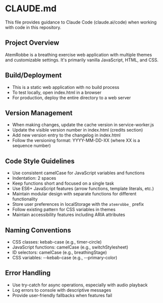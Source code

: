 # CLAUDE.md

This file provides guidance to Claude Code (claude.ai/code) when working with code in this repository.

## Project Overview
AtemRobbe is a breathing exercise web application with multiple themes and customizable settings. It's primarily vanilla JavaScript, HTML, and CSS.

## Build/Deployment
- This is a static web application with no build process
- To test locally, open index.html in a browser
- For production, deploy the entire directory to a web server

## Version Management
- When making changes, update the cache version in service-worker.js
- Update the visible version number in index.html (credits section)
- Add new version entry to the changelog in index.html
- Follow the versioning format: YYYY-MM-DD-XX (where XX is a sequence number)

## Code Style Guidelines
- Use consistent camelCase for JavaScript variables and functions
- Indentation: 2 spaces
- Keep functions short and focused on a single task
- Use ES6+ JavaScript features (arrow functions, template literals, etc.)
- Maintain modular design with separate functions for different functionality
- Store user preferences in localStorage with the `atemrobbe_` prefix
- Follow existing pattern for CSS variables in themes
- Maintain accessibility features including ARIA attributes

## Naming Conventions
- CSS classes: kebab-case (e.g., timer-circle)
- JavaScript functions: camelCase (e.g., switchStylesheet)
- ID selectors: camelCase (e.g., breathingStage)
- CSS variables: --kebab-case (e.g., --primary-color)

## Error Handling
- Use try-catch for async operations, especially with audio playback
- Log errors to console with descriptive messages
- Provide user-friendly fallbacks when features fail